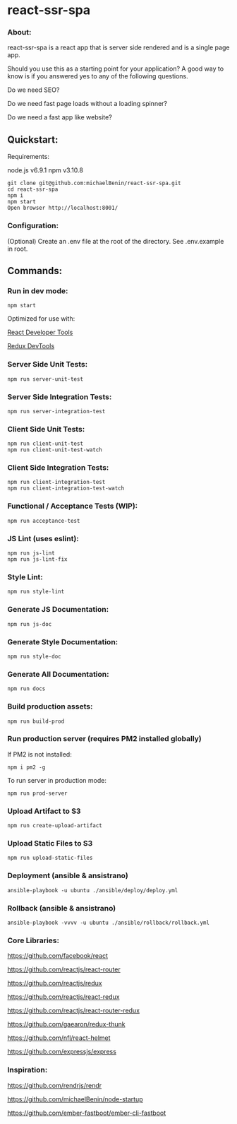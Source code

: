 # react-ssr-spa 

### About:

react-ssr-spa is a react app that is server side rendered and is a single page app. 

Should you use this as a starting point for your application? A good way to know is if you answered yes to any of the following questions. 
 
 Do we need SEO?

 Do we need fast page loads without a loading spinner?
 
 Do we need a fast app like website?

## Quickstart:

Requirements:

node.js v6.9.1
npm v3.10.8

````
git clone git@github.com:michaelBenin/react-ssr-spa.git
cd react-ssr-spa
npm i
npm start
Open browser http://localhost:8001/
````

### Configuration:

(Optional) Create an .env file at the root of the directory. See .env.example in root.

## Commands:

### Run in dev mode:

    npm start

Optimized for use with: 

[React Developer Tools](https://chrome.google.com/webstore/detail/react-developer-tools/fmkadmapgofadopljbjfkapdkoienihi)

[Redux DevTools](https://chrome.google.com/webstore/detail/redux-devtools/lmhkpmbekcpmknklioeibfkpmmfibljd)


### Server Side Unit Tests:

    npm run server-unit-test

### Server Side Integration Tests:

    npm run server-integration-test


### Client Side Unit Tests:

    npm run client-unit-test
    npm run client-unit-test-watch


### Client Side Integration Tests:

    npm run client-integration-test
    npm run client-integration-test-watch


### Functional / Acceptance Tests (WIP):

    npm run acceptance-test


### JS Lint (uses eslint):

    npm run js-lint
    npm run js-lint-fix


### Style Lint:

    npm run style-lint

### Generate JS Documentation:

    npm run js-doc
    
### Generate Style Documentation:

    npm run style-doc

### Generate All Documentation:

    npm run docs

### Build production assets:

    npm run build-prod

### Run production server (requires PM2 installed globally)

If PM2 is not installed:

    npm i pm2 -g

To run server in production mode:

    npm run prod-server

### Upload Artifact to S3

    npm run create-upload-artifact

### Upload Static Files to S3

    npm run upload-static-files

### Deployment (ansible & ansistrano)

    ansible-playbook -u ubuntu ./ansible/deploy/deploy.yml

### Rollback (ansible & ansistrano)

    ansible-playbook -vvvv -u ubuntu ./ansible/rollback/rollback.yml

### Core Libraries:

https://github.com/facebook/react

https://github.com/reactjs/react-router

https://github.com/reactjs/redux

https://github.com/reactjs/react-redux

https://github.com/reactjs/react-router-redux

https://github.com/gaearon/redux-thunk

https://github.com/nfl/react-helmet

https://github.com/expressjs/express

### Inspiration: 

https://github.com/rendrjs/rendr

https://github.com/michaelBenin/node-startup

https://github.com/ember-fastboot/ember-cli-fastboot

